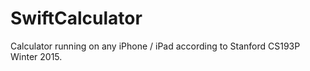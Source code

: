 # SwiftCalculator
Calculator running on any iPhone / iPad according to Stanford CS193P Winter 2015. 
